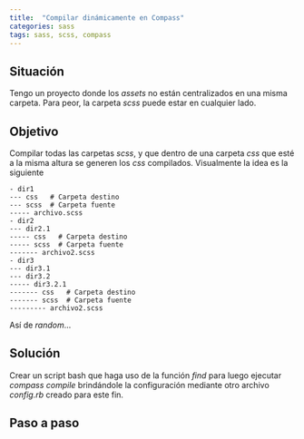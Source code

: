 ```yaml
---
title:  "Compilar dinámicamente en Compass"
categories: sass
tags: sass, scss, compass
---
```


## Situación
Tengo un proyecto donde los _assets_ no están centralizados en una misma carpeta. Para peor, la carpeta *scss* puede estar en cualquier lado.

## Objetivo
Compilar todas las carpetas *scss*, y que dentro de una carpeta *css* que esté a la misma altura se generen los _css_ compilados.
Visualmente la idea es la siguiente

```shell
- dir1
--- css   # Carpeta destino
--- scss  # Carpeta fuente
----- archivo.scss
- dir2
--- dir2.1
----- css   # Carpeta destino
----- scss  # Carpeta fuente
------- archivo2.scss
- dir3
--- dir3.1
--- dir3.2
----- dir3.2.1
------- css   # Carpeta destino
------- scss  # Carpeta fuente
--------- archivo2.scss
```

Así de _random_...

## Solución

Crear un script bash que haga uso de la función *find* para luego ejecutar *compass compile* brindándole la configuración mediante otro archivo *config.rb* creado para este fin.

## Paso a paso

